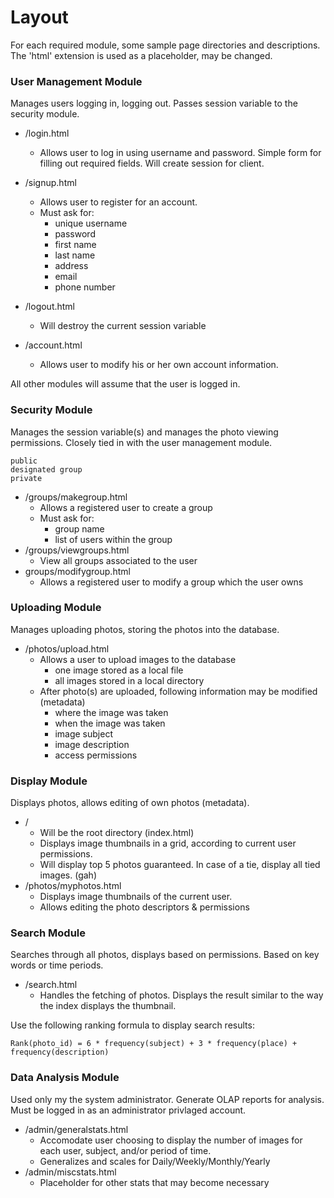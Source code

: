 # Layout

For each required module, some sample page directories and descriptions. The 'html' extension is used as a placeholder, may be changed.

### User Management Module
Manages users logging in, logging out. Passes session variable to the security module.

* /login.html
	* Allows user to log in using username and password. Simple form for filling out required fields. Will create session for client.

* /signup.html
	* Allows user to register for an account. 
	* Must ask for:
		* unique username
		* password
		* first name
		* last name
		* address
		* email
		* phone number
* /logout.html
	* Will destroy the current session variable
* /account.html
	* Allows user to modify his or her own account information.

All other modules will assume that the user is logged in. 

### Security Module
Manages the session variable(s) and manages the photo viewing permissions. Closely tied in with the user management module.

	public
	designated group
	private

* /groups/makegroup.html
	* Allows a registered user to create a group
	* Must ask for:
		* group name
		* list of users within the group
* /groups/viewgroups.html
	* View all groups associated to the user
* groups/modifygroup.html
	* Allows a registered user to modify a group which the user owns

### Uploading Module
Manages uploading photos, storing the photos into the database.

* /photos/upload.html
	* Allows a user to upload images to the database
		* one image stored as a local file
		* all images stored in a local directory
	* After photo(s) are uploaded, following information may be modified (metadata)
		* where the image was taken
		* when the image was taken
		* image subject
		* image description
		* access permissions

### Display Module
Displays photos, allows editing of own photos (metadata).

* /
	* Will be the root directory (index.html)
	* Displays image thumbnails in a grid, according to current user permissions.
	* Will display top 5 photos guaranteed. In case of a tie, display all tied images. (gah)
* /photos/myphotos.html
	* Displays image thumbnails of the current user.
	* Allows editing the photo descriptors & permissions
	
### Search Module
Searches through all photos, displays based on permissions. Based on key words or time periods.

* /search.html
	* Handles the fetching of photos. Displays the result similar to the way the index displays the thumbnail.

Use the following ranking formula to display search results:

	Rank(photo_id) = 6 * frequency(subject) + 3 * frequency(place) + frequency(description)
	
### Data Analysis Module
Used only my the system administrator. Generate OLAP reports for analysis. Must be logged in as an administrator privlaged account.

* /admin/generalstats.html
	* Accomodate user choosing to display the number of images for each user, subject, and/or period of time.
	* Generalizes and scales for Daily/Weekly/Monthly/Yearly
* /admin/miscstats.html
	* Placeholder for other stats that may become necessary

